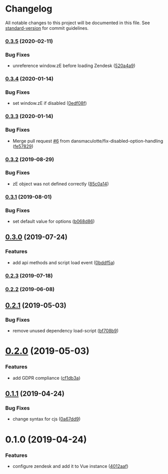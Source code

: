 # Changelog

All notable changes to this project will be documented in this file. See [standard-version](https://github.com/conventional-changelog/standard-version) for commit guidelines.

### [0.3.5](https://github.com/dansmaculotte/vue-zendesk/compare/v0.3.4...v0.3.5) (2020-02-11)


### Bug Fixes

* unreference window.zE before loading Zendesk ([520a4a9](https://github.com/dansmaculotte/vue-zendesk/commit/520a4a9ed98ef48c37c38f43a9ce126384cd8102))

### [0.3.4](https://github.com/dansmaculotte/vue-zendesk/compare/v0.3.3...v0.3.4) (2020-01-14)


### Bug Fixes

* set window.zE if disabled ([0edf08f](https://github.com/dansmaculotte/vue-zendesk/commit/0edf08fb74a1310d1dc182d84776a05f5416077c))

### [0.3.3](https://github.com/dansmaculotte/vue-zendesk/compare/v0.3.2...v0.3.3) (2020-01-14)


### Bug Fixes

* Merge pull request [#6](https://github.com/dansmaculotte/vue-zendesk/issues/6) from dansmaculotte/fix-disabled-option-handling ([fe57829](https://github.com/dansmaculotte/vue-zendesk/commit/fe578292a134b0dec00b02aee44c9fd7c55d19e9))

### [0.3.2](https://github.com/dansmaculotte/vue-zendesk/compare/v0.3.1...v0.3.2) (2019-08-29)


### Bug Fixes

* zE object was not defined correctly ([85c0a14](https://github.com/dansmaculotte/vue-zendesk/commit/85c0a14))

### [0.3.1](https://github.com/dansmaculotte/vue-zendesk/compare/v0.3.0...v0.3.1) (2019-08-01)


### Bug Fixes

* set default value for options ([b068d86](https://github.com/dansmaculotte/vue-zendesk/commit/b068d86))



## [0.3.0](https://github.com/dansmaculotte/vue-zendesk/compare/v0.2.3...v0.3.0) (2019-07-24)


### Features

* add api methods and script load event ([0bddf5a](https://github.com/dansmaculotte/vue-zendesk/commit/0bddf5a))



### [0.2.3](https://github.com/dansmaculotte/vue-zendesk/compare/v0.2.2...v0.2.3) (2019-07-18)



### [0.2.2](https://github.com/dansmaculotte/vue-zendesk/compare/v0.2.1...v0.2.2) (2019-06-08)



## [0.2.1](https://github.com/dansmaculotte/vue-zendesk/compare/v0.2.0...v0.2.1) (2019-05-03)


### Bug Fixes

* remove unused dependency load-script ([bf708b9](https://github.com/dansmaculotte/vue-zendesk/commit/bf708b9))



# [0.2.0](https://github.com/dansmaculotte/vue-zendesk/compare/v0.1.1...v0.2.0) (2019-05-03)


### Features

* add GDPR compliance ([cf1db3a](https://github.com/dansmaculotte/vue-zendesk/commit/cf1db3a))



## [0.1.1](https://github.com/dansmaculotte/vue-zendesk/compare/v0.1.0...v0.1.1) (2019-04-24)


### Bug Fixes

* change syntax for cjs ([0a67dd9](https://github.com/dansmaculotte/vue-zendesk/commit/0a67dd9))



# 0.1.0 (2019-04-24)


### Features

* configure zendesk and add it to Vue instance ([4012aaf](https://github.com/dansmaculotte/vue-zendesk/commit/4012aaf))
